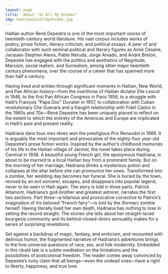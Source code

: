 ```yaml
---
layout: page
title:  About "In All My Dreams"
img: hadrianainallmydreams.jpg
---
```



Haitian author René Depestre is one of the most important voices of twentieth-century world literature. His vast corpus includes works of poetry, prose fiction, literary criticism, and political essays. A peer of and collaborator with such seminal political and literary figures as Aimé Césaire, Jacques-Stephen Alexis, Pablo Neruda, Jorge Amado, and André Breton, Depestre has engaged with the politics and aesthetics of Negritude, Marxism, social realism, and Surrealism, among other major twentieth century phenomena, over the course of a career that has spanned more than half a century.
 
Having lived and written through significant moments in Haitian, New World, and Pan African history––from the overthrow of Haitian dictator Elie Lescot in 1946, to the first Pan African Congress in Paris 1956, to a struggle with Haiti’s François “Papa Doc” Duvalier in 1957, to collaboration with Cuban revolutionary Che Guevara and a fraught relationship with Fidel Castro in the 1960s and 70s––René Depestre has been uniquely placed to reflect on the extent to which the entirety of the Americas and Europe are implicated in Haiti’s past and present reality.
 
Hadriana dans tous mes rêves won the prestigious Prix Renaudot in 1988. It is arguably the most important and provocative of the eighty-four year-old Depestre’s prose fiction works. Inspired by the author’s childhood memories of his life in the Haitian village of Jacmel, the novel takes place during Carnival in 1938. A beautiful young French girl, the eponymous Hadriana, is about to be married to a local Haitian boy from a prominent family. But on the morning of her marriage, Hadriana drinks a mysterious potion and collapses at the altar before she can pronounce her vows. Transformed into a zombie, her wedding day becomes her funeral. She is buried by the town, revived by an evil sorcerer, escapes, and disappears into popular legend, never to be seen in Haiti again. The story is told in three parts. Patrick Altamont, Hadriana’s god-brother and greatest admirer, narrates the first two sections. Part three––a hilarious and provocative corrective to Patrick’s  imagination of his beloved “French fairy”––is told by the (former) zombie herself. Having literally lived her own death, Hadriana has nothing to lose in setting the record straight. The stories she tells about her straight-laced bourgeois community and its behind-closed-doors sensuality makes for a series of surprising revelations.
 
Set against a backdrop of magic, fantasy, and eroticism, and recounted with delirious humor, the fragmented narrative of Hadriana’s adventures brings to the fore universal questions of race, sex, and folk modernity. Embedded in this ribald tale is a subtle meditation on the limitations and the possibilities of postcolonial freedom. The reader comes away convinced by Depestre’s lusty claim that all beings––even the undead ones––have a right to liberty, happiness, and true love.
